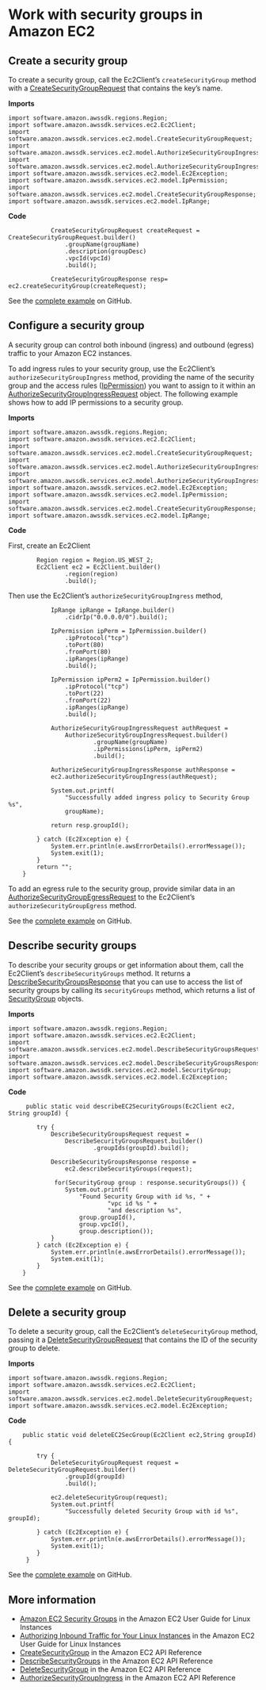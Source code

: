 # Work with security groups in Amazon EC2<a name="examples-ec2-security-groups"></a>

## Create a security group<a name="create-a-security-group"></a>

To create a security group, call the Ec2Client’s `createSecurityGroup` method with a [CreateSecurityGroupRequest](http://docs.aws.amazon.com/sdk-for-java/latest/reference/software/amazon/awssdk/services/ec2/model/CreateSecurityGroupRequest.html) that contains the key’s name\.

 **Imports** 

```
import software.amazon.awssdk.regions.Region;
import software.amazon.awssdk.services.ec2.Ec2Client;
import software.amazon.awssdk.services.ec2.model.CreateSecurityGroupRequest;
import software.amazon.awssdk.services.ec2.model.AuthorizeSecurityGroupIngressRequest;
import software.amazon.awssdk.services.ec2.model.AuthorizeSecurityGroupIngressResponse;
import software.amazon.awssdk.services.ec2.model.Ec2Exception;
import software.amazon.awssdk.services.ec2.model.IpPermission;
import software.amazon.awssdk.services.ec2.model.CreateSecurityGroupResponse;
import software.amazon.awssdk.services.ec2.model.IpRange;
```

 **Code** 

```
            CreateSecurityGroupRequest createRequest = CreateSecurityGroupRequest.builder()
                .groupName(groupName)
                .description(groupDesc)
                .vpcId(vpcId)
                .build();

            CreateSecurityGroupResponse resp= ec2.createSecurityGroup(createRequest);
```

See the [complete example](https://github.com/awsdocs/aws-doc-sdk-examples/blob/master/javav2/example_code/ec2/src/main/java/com/example/ec2/CreateSecurityGroup.java) on GitHub\.

## Configure a security group<a name="configure-a-security-group"></a>

A security group can control both inbound \(ingress\) and outbound \(egress\) traffic to your Amazon EC2 instances\.

To add ingress rules to your security group, use the Ec2Client’s `authorizeSecurityGroupIngress` method, providing the name of the security group and the access rules \([IpPermission](http://docs.aws.amazon.com/sdk-for-java/latest/reference/software/amazon/awssdk/services/ec2/model/IpPermission.html)\) you want to assign to it within an [AuthorizeSecurityGroupIngressRequest](http://docs.aws.amazon.com/sdk-for-java/latest/reference/software/amazon/awssdk/services/ec2/model/AuthorizeSecurityGroupIngressRequest.html) object\. The following example shows how to add IP permissions to a security group\.

 **Imports** 

```
import software.amazon.awssdk.regions.Region;
import software.amazon.awssdk.services.ec2.Ec2Client;
import software.amazon.awssdk.services.ec2.model.CreateSecurityGroupRequest;
import software.amazon.awssdk.services.ec2.model.AuthorizeSecurityGroupIngressRequest;
import software.amazon.awssdk.services.ec2.model.AuthorizeSecurityGroupIngressResponse;
import software.amazon.awssdk.services.ec2.model.Ec2Exception;
import software.amazon.awssdk.services.ec2.model.IpPermission;
import software.amazon.awssdk.services.ec2.model.CreateSecurityGroupResponse;
import software.amazon.awssdk.services.ec2.model.IpRange;
```

 **Code** 

First, create an Ec2Client

```
        Region region = Region.US_WEST_2;
        Ec2Client ec2 = Ec2Client.builder()
                .region(region)
                .build();
```

Then use the Ec2Client’s `authorizeSecurityGroupIngress` method,

```
            IpRange ipRange = IpRange.builder()
                .cidrIp("0.0.0.0/0").build();

            IpPermission ipPerm = IpPermission.builder()
                .ipProtocol("tcp")
                .toPort(80)
                .fromPort(80)
                .ipRanges(ipRange)
                .build();

            IpPermission ipPerm2 = IpPermission.builder()
                .ipProtocol("tcp")
                .toPort(22)
                .fromPort(22)
                .ipRanges(ipRange)
                .build();

            AuthorizeSecurityGroupIngressRequest authRequest =
                AuthorizeSecurityGroupIngressRequest.builder()
                        .groupName(groupName)
                        .ipPermissions(ipPerm, ipPerm2)
                        .build();

            AuthorizeSecurityGroupIngressResponse authResponse =
            ec2.authorizeSecurityGroupIngress(authRequest);

            System.out.printf(
                "Successfully added ingress policy to Security Group %s",
                groupName);

            return resp.groupId();

        } catch (Ec2Exception e) {
            System.err.println(e.awsErrorDetails().errorMessage());
            System.exit(1);
        }
        return "";
    }
```

To add an egress rule to the security group, provide similar data in an [AuthorizeSecurityGroupEgressRequest](http://docs.aws.amazon.com/sdk-for-java/latest/reference/software/amazon/awssdk/services/ec2/model/AuthorizeSecurityGroupEgressRequest.html) to the Ec2Client’s `authorizeSecurityGroupEgress` method\.

See the [complete example](https://github.com/awsdocs/aws-doc-sdk-examples/blob/master/javav2/example_code/ec2/src/main/java/com/example/ec2/CreateSecurityGroup.java) on GitHub\.

## Describe security groups<a name="describe-security-groups"></a>

To describe your security groups or get information about them, call the Ec2Client’s `describeSecurityGroups` method\. It returns a [DescribeSecurityGroupsResponse](http://docs.aws.amazon.com/sdk-for-java/latest/reference/software/amazon/awssdk/services/ec2/model/DescribeSecurityGroupsResponse.html) that you can use to access the list of security groups by calling its `securityGroups` method, which returns a list of [SecurityGroup](http://docs.aws.amazon.com/sdk-for-java/latest/reference/software/amazon/awssdk/services/ec2/model/SecurityGroup.html) objects\.

 **Imports** 

```
import software.amazon.awssdk.regions.Region;
import software.amazon.awssdk.services.ec2.Ec2Client;
import software.amazon.awssdk.services.ec2.model.DescribeSecurityGroupsRequest;
import software.amazon.awssdk.services.ec2.model.DescribeSecurityGroupsResponse;
import software.amazon.awssdk.services.ec2.model.SecurityGroup;
import software.amazon.awssdk.services.ec2.model.Ec2Exception;
```

 **Code** 

```
     public static void describeEC2SecurityGroups(Ec2Client ec2, String groupId) {

        try {
            DescribeSecurityGroupsRequest request =
                DescribeSecurityGroupsRequest.builder()
                        .groupIds(groupId).build();

            DescribeSecurityGroupsResponse response =
                ec2.describeSecurityGroups(request);

             for(SecurityGroup group : response.securityGroups()) {
                System.out.printf(
                    "Found Security Group with id %s, " +
                            "vpc id %s " +
                            "and description %s",
                    group.groupId(),
                    group.vpcId(),
                    group.description());
            }
        } catch (Ec2Exception e) {
            System.err.println(e.awsErrorDetails().errorMessage());
            System.exit(1);
        }
    }
```

See the [complete example](https://github.com/awsdocs/aws-doc-sdk-examples/blob/master/javav2/example_code/ec2/src/main/java/com/example/ec2/DescribeSecurityGroups.java) on GitHub\.

## Delete a security group<a name="delete-a-security-group"></a>

To delete a security group, call the Ec2Client’s `deleteSecurityGroup` method, passing it a [DeleteSecurityGroupRequest](http://docs.aws.amazon.com/sdk-for-java/latest/reference/software/amazon/awssdk/services/ec2/model/DeleteSecurityGroupRequest.html) that contains the ID of the security group to delete\.

 **Imports** 

```
import software.amazon.awssdk.regions.Region;
import software.amazon.awssdk.services.ec2.Ec2Client;
import software.amazon.awssdk.services.ec2.model.DeleteSecurityGroupRequest;
import software.amazon.awssdk.services.ec2.model.Ec2Exception;
```

 **Code** 

```
    public static void deleteEC2SecGroup(Ec2Client ec2,String groupId) {

        try {
            DeleteSecurityGroupRequest request = DeleteSecurityGroupRequest.builder()
                .groupId(groupId)
                .build();

            ec2.deleteSecurityGroup(request);
            System.out.printf(
                "Successfully deleted Security Group with id %s", groupId);

        } catch (Ec2Exception e) {
            System.err.println(e.awsErrorDetails().errorMessage());
            System.exit(1);
        }
     }
```

See the [complete example](https://github.com/awsdocs/aws-doc-sdk-examples/blob/master/javav2/example_code/ec2/src/main/java/com/example/ec2/DeleteSecurityGroup.java) on GitHub\.

## More information<a name="more-information"></a>
+  [Amazon EC2 Security Groups](http://docs.aws.amazon.com/AWSEC2/latest/UserGuide/ec2-key-pairs.html) in the Amazon EC2 User Guide for Linux Instances
+  [Authorizing Inbound Traffic for Your Linux Instances](http://docs.aws.amazon.com/AWSEC2/latest/UserGuide/authorizing-access-to-an-instance.html) in the Amazon EC2 User Guide for Linux Instances
+  [CreateSecurityGroup](https://docs.aws.amazon.com/AWSEC2/latest/APIReference/API_CreateSecurityGroup.html) in the Amazon EC2 API Reference
+  [DescribeSecurityGroups](https://docs.aws.amazon.com/AWSEC2/latest/APIReference/API_DescribeSecurityGroups.html) in the Amazon EC2 API Reference
+  [DeleteSecurityGroup](https://docs.aws.amazon.com/AWSEC2/latest/APIReference/API_DeleteSecurityGroup.html) in the Amazon EC2 API Reference
+  [AuthorizeSecurityGroupIngress](https://docs.aws.amazon.com/AWSEC2/latest/APIReference/API_AuthorizeSecurityGroupIngress.html) in the Amazon EC2 API Reference